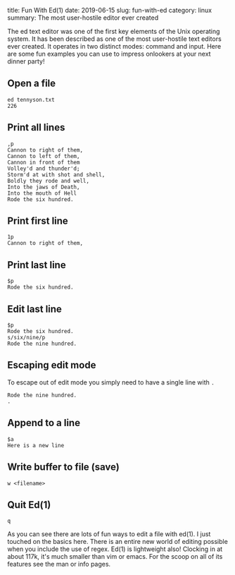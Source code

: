 title: Fun With Ed(1)
date: 2019-06-15
slug: fun-with-ed
category: linux
summary: The most user-hostile editor ever created


The ed text editor was one of the first key elements of the Unix operating system.  It has been described as one of the most user-hostile text editors ever created.  It operates in two distinct modes: command and input.  Here are some fun examples you can use to impress onlookers at your next dinner party!

## Open a file 
```
ed tennyson.txt
226
```

## Print all lines 
```
,p
Cannon to right of them,
Cannon to left of them,
Cannon in front of them
Volley'd and thunder'd;
Storm'd at with shot and shell,
Boldly they rode and well,
Into the jaws of Death,
Into the mouth of Hell
Rode the six hundred.
```

## Print first line
```
1p
Cannon to right of them,
```

## Print last line
```
$p
Rode the six hundred.
```

## Edit last line
```
$p
Rode the six hundred.
s/six/nine/p
Rode the nine hundred.
```

## Escaping edit mode
To escape out of edit mode you simply need to have a single line with `.`
```
Rode the nine hundred.
.
```

## Append to a line
```
$a
Here is a new line
```

## Write buffer to file (save)
```
w <filename>
```

## Quit Ed(1)
```
q
```

As you can see there are lots of fun ways to edit a file with ed(1).  I just touched on the basics here.  There is an entire new world of editing possible when you include the use of regex.  Ed(1) is lightweight also!  Clocking in at about 117k, it's much smaller than vim or emacs.  For the scoop on all of its features see the man or info pages.


